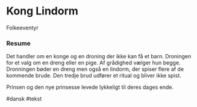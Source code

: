 # Kong Lindorm
Folkeeventyr

### Resume
Det handler om en konge og en droning der ikke kan få et barn. Droningen
for et valg om en dreng eller en pige. Af grådighed vælger hun begge.
Dronningen bøder en dreng men også en lindorm, der spiser flere af de
kommende brude. Den tredje brud udfører et ritual og bliver ikke spist.

Prinsen og den nye prinsesse levede lykkeligt til deres dages ende.


#dansk 
#tekst 
